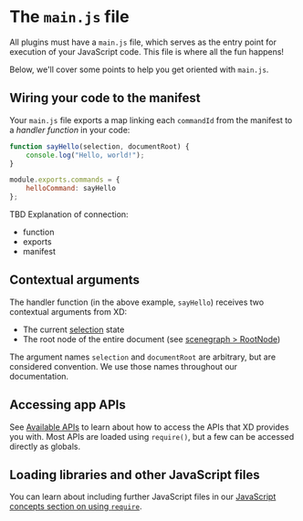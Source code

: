 # The `main.js` file

All plugins must have a `main.js` file, which serves as the entry point for execution of your JavaScript code. This file is where all the fun happens!

Below, we'll cover some points to help you get oriented with `main.js`.


## Wiring your code to the manifest

Your `main.js` file exports a map linking each `commandId` from the manifest to a _handler function_ in your code:

```js
function sayHello(selection, documentRoot) {
    console.log("Hello, world!");
}

module.exports.commands = {
    helloCommand: sayHello
};
```

TBD Explanation of connection:
- function
- exports
- manifest


## Contextual arguments

The handler function (in the above example, `sayHello`) receives two contextual arguments from XD:

* The current [selection](../selection.md) state
* The root node of the entire document (see [scenegraph > RootNode](../scenegraph.md#rootnode))

The argument names `selection` and `documentRoot` are arbitrary, but are considered convention. We use those names throughout our documentation.


## Accessing app APIs

See [Available APIs](../core/apis.md) to learn about how to access the APIs that XD provides you with. Most APIs are loaded using `require()`, but a few can be accessed directly as globals.


## Loading libraries and other JavaScript files

You can learn about including further JavaScript files in our [JavaScript concepts section on using `require`](/reference/javascript/javascript-support.html#can-i-use-require).